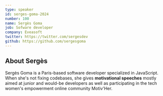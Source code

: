 ```yaml
---
type: speaker
id: serges-goma-2024
number: 100
name: Sergès Goma
job: Sofware developer
company: Eveasoft
twitter: https://twitter.com/sergesdev
github: https://github.com/sergesgoma
---
```


## About Sergès

Sergès Goma is a Paris-based software developer specialized in JavaScript. When she's not fixing codebases, she gives **motivational speeches** mostly aimed at junior and would-be developers as well as participating in the tech women's empowerment online community Motiv'Her.
